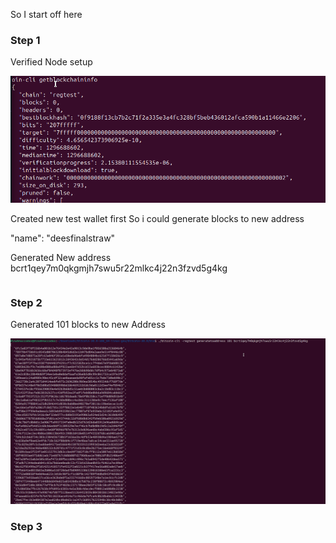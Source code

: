 So I start off here

### Step 1

Verified Node setup

![alt text](<Step-1.png>)

Created new test wallet first So i could generate blocks to new address

"name": "deesfinalstraw"

Generated New address
bcrt1qey7m0qkgmjh7swu5r22mlkc4j22n3fzvd5g4kg

```

```

### Step 2

Generated 101 blocks to new Address

![alt text](<Step-2.png>)

### Step 3
